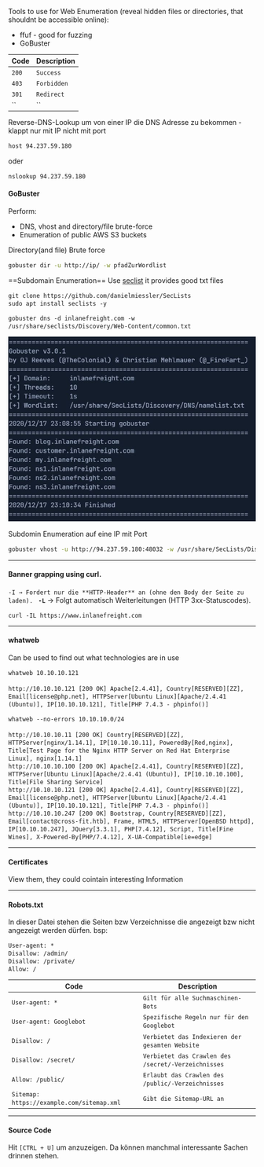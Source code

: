 Tools to use for Web Enumeration (reveal hidden files or directories, that shouldnt be accessible online):
- ffuf - good for fuzzing
- GoBuster

| Code  | Description |
| ----- | ----------- |
| `200` | `Success`   |
| `403` | `Forbidden` |
| `301` | `Redirect`  |
| ``    | ``          |
Reverse-DNS-Lookup um von einer IP die DNS Adresse zu bekommen - klappt nur mit IP nicht mit port
```bash
host 94.237.59.180
```
oder
```
nslookup 94.237.59.180
```

#### GoBuster

Perform:
- DNS, vhost and directory/file brute-force
- Enumeration of public AWS S3 buckets

Directory(and file) Brute force
```bash
gobuster dir -u http://ip/ -w pfadZurWordlist
```

==Subdomain Enumeration==
Use [seclist](https://github.com/danielmiessler/SecLists) it provides good txt files
```shell-session
git clone https://github.com/danielmiessler/SecLists
sudo apt install seclists -y
```

```shell
gobuster dns -d inlanefreight.com -w /usr/share/seclists/Discovery/Web-Content/common.txt
```
![](CPTS/img/105f989aa9917b1b41b5d07668aa88ef_MD5.jpeg)

Subdomin Enumeration auf eine IP mit Port
```bash
gobuster vhost -u http://94.237.59.180:48032 -w /usr/share/SecLists/Discovery/DNS/namelist.txt

```
________________________________________________________________________

#### Banner grapping using curl. 
`-I → Fordert nur die **HTTP-Header** an (ohne den Body der Seite zu laden). `
**`-L`** → Folgt automatisch Weiterleitungen (HTTP 3xx-Statuscodes).
```shell
curl -IL https://www.inlanefreight.com
```

_____________________________________________________________________________________

#### whatweb
Can be used to find out what technologies are in use
```shell
whatweb 10.10.10.121

http://10.10.10.121 [200 OK] Apache[2.4.41], Country[RESERVED][ZZ], Email[license@php.net], HTTPServer[Ubuntu Linux][Apache/2.4.41 (Ubuntu)], IP[10.10.10.121], Title[PHP 7.4.3 - phpinfo()]
```

```shell-session
whatweb --no-errors 10.10.10.0/24

http://10.10.10.11 [200 OK] Country[RESERVED][ZZ], HTTPServer[nginx/1.14.1], IP[10.10.10.11], PoweredBy[Red,nginx], Title[Test Page for the Nginx HTTP Server on Red Hat Enterprise Linux], nginx[1.14.1]
http://10.10.10.100 [200 OK] Apache[2.4.41], Country[RESERVED][ZZ], HTTPServer[Ubuntu Linux][Apache/2.4.41 (Ubuntu)], IP[10.10.10.100], Title[File Sharing Service]
http://10.10.10.121 [200 OK] Apache[2.4.41], Country[RESERVED][ZZ], Email[license@php.net], HTTPServer[Ubuntu Linux][Apache/2.4.41 (Ubuntu)], IP[10.10.10.121], Title[PHP 7.4.3 - phpinfo()]
http://10.10.10.247 [200 OK] Bootstrap, Country[RESERVED][ZZ], Email[contact@cross-fit.htb], Frame, HTML5, HTTPServer[OpenBSD httpd], IP[10.10.10.247], JQuery[3.3.1], PHP[7.4.12], Script, Title[Fine Wines], X-Powered-By[PHP/7.4.12], X-UA-Compatible[ie=edge]
```

______________________

#### Certificates
View them, they could cointain interesting Information

___

#### Robots.txt
In dieser Datei stehen die Seiten bzw Verzeichnisse die angezeigt bzw nicht angezeigt werden dürfen.  bsp:
```
User-agent: *
Disallow: /admin/
Disallow: /private/
Allow: /
```

|Code|Description|
|---|---|
|`User-agent: *`|`Gilt für alle Suchmaschinen-Bots`|
|`User-agent: Googlebot`|`Spezifische Regeln nur für den Googlebot`|
|`Disallow: /`|`Verbietet das Indexieren der gesamten Website`|
|`Disallow: /secret/`|`Verbietet das Crawlen des /secret/-Verzeichnisses`|
|`Allow: /public/`|`Erlaubt das Crawlen des /public/-Verzeichnisses`|
|`Sitemap: https://example.com/sitemap.xml`|`Gibt die Sitemap-URL an`|

___

#### Source Code
Hit `[CTRL + U]` um anzuzeigen. Da können manchmal interessante Sachen drinnen stehen.


